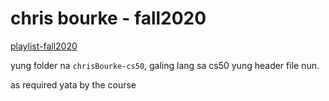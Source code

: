 

# chris bourke - fall2020

[playlist-fall2020](https://www.youtube.com/playlist?list=PL4IH6CVPpTZUDrM4PUMcqWDsLnkHfCMqN)



yung folder na `chrisBourke-cs50`, galing lang sa cs50 yung header file nun.

as required yata by the course


